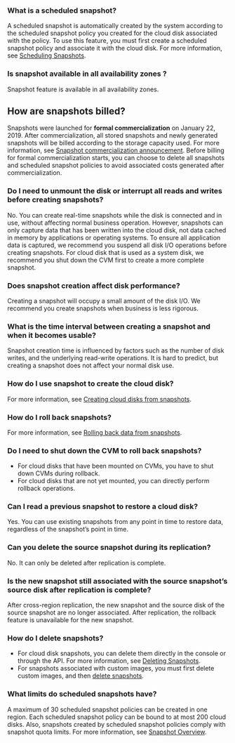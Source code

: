 ### What is a scheduled snapshot?
A scheduled snapshot is automatically created by the system according to the scheduled snapshot policy you created for the cloud disk associated with the policy. To use this feature, you must first create a scheduled snapshot policy and associate it with the cloud disk. For more information, see [Scheduling Snapshots](https://intl.cloud.tencent.com/document/product/362/31622).

### Is snapshot available in all availability zones ?
Snapshot feature is available in all availability zones.

## How are snapshots billed?
Snapshots were launched for **formal commercialization** on January 22, 2019. After commercialization, all stored snapshots and newly generated snapshots will be billed according to the storage capacity used. For more information, see [Snapshot commercialization announcement](https://cloud.tencent.com/document/product/362/17935).
Before billing for formal commercialization starts, you can choose to delete all snapshots and scheduled snapshot policies to avoid associated costs generated after commercialization.

### Do I need to unmount the disk or interrupt all reads and writes before creating snapshots?
No. You can create real-time snapshots while the disk is connected and in use, without affecting normal business operation. However, snapshots can only capture data that has been written into the cloud disk, not data cached in memory by applications or operating systems. To ensure all application data is captured, we recommend you suspend all disk I/O operations before creating snapshots. For cloud disk that is used as a system disk, we recommend you shut down the CVM first to create a more complete snapshot.

### Does snapshot creation affect disk performance?
Creating a snapshot will occupy a small amount of the disk I/O. We recommend you create snapshots when business is less rigorous.

### What is the time interval between creating a snapshot and when it becomes usable?
Snapshot creation time is influenced by factors such as the number of disk writes, and the underlying read-write operations. It is hard to predict, but creating a snapshot does not affect your normal disk use.

### How do I use snapshot to create the cloud disk?
For more information, see [Creating cloud disks from snapshots](https://intl.cloud.tencent.com/document/product/362/31621).

### How do I roll back snapshots?
For more information, see [Rolling back data from snapshots](https://intl.cloud.tencent.com/document/product/362/31620).

### Do I need to shut down the CVM to roll back snapshots?
- For cloud disks that have been mounted on CVMs, you have to shut down CVMs during rollback.
- For cloud disks that are not yet mounted, you can directly perform rollback operations.

### Can I read a previous snapshot to restore a cloud disk?
Yes. You can use existing snapshots from any point in time to restore data, regardless of the snapshot’s point in time.

### Can you delete the source snapshot during its replication?
No. It can only be deleted after replication is complete.

### Is the new snapshot still associated with the source snapshot’s source disk after replication is complete?
After cross-region replication, the new snapshot and the source disk of the source snapshot are no longer associated. After replication, the rollback feature is unavailable for the new snapshot.

### How do I delete snapshots?
- For cloud disk snapshots, you can delete them directly in the console or through the API. For more information, see [Deleting Snapshots](https://intl.cloud.tencent.com/document/product/362/31624).
- For snapshots associated with custom images, you must first delete custom images, and then [delete snapshots](https://intl.cloud.tencent.com/document/product/362/31624).

### What limits do scheduled snapshots have?
A maximum of 30 scheduled snapshot policies can be created in one region. Each scheduled snapshot policy can be bound to at most 200 cloud disks. Also, snapshots created by scheduled snapshot policies comply with snapshot quota limits. For more information, see [Snapshot Overview](https://intl.cloud.tencent.com/document/product/362/31638#Constraint).

